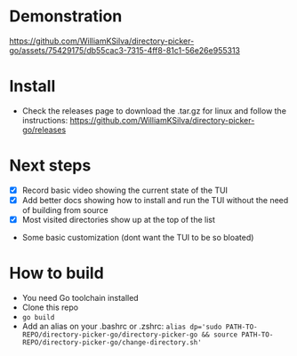 # Demonstration
https://github.com/WilliamKSilva/directory-picker-go/assets/75429175/db55cac3-7315-4ff8-81c1-56e26e955313

# Install
- Check the releases page to download the .tar.gz for linux and follow the instructions: https://github.com/WilliamKSilva/directory-picker-go/releases

# Next steps
- [X] Record basic video showing the current state of the TUI
- [X] Add better docs showing how to install and run the TUI without
the need of building from source
- [X] Most visited directories show up at the top of the list
- Some basic customization (dont want the TUI to be so bloated)

# How to build
- You need Go toolchain installed
- Clone this repo
- `go build`
- Add an alias on your .bashrc or .zshrc: 
    `alias dp='sudo PATH-TO-REPO/directory-picker-go/directory-picker-go && source PATH-TO-REPO/directory-picker-go/change-directory.sh'`
